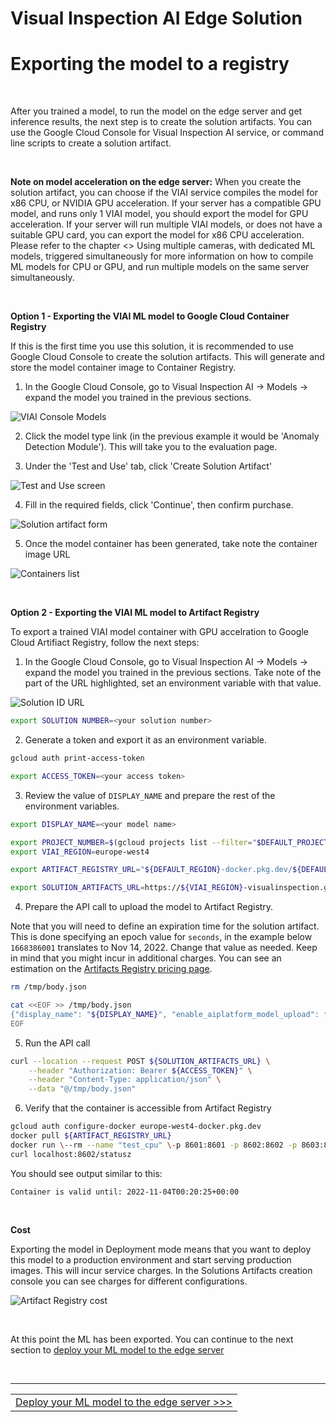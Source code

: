 # Visual Inspection AI Edge Solution

# Exporting the model to a registry

<br>

After you trained a model, to run the model on the edge server and get inference results, the next step is to create the solution artifacts. You can use the Google Cloud Console for Visual Inspection AI service, or command line scripts to create a solution artifact.

<br>

__Note on model acceleration on the edge server:__ When you create the solution artifact, you can choose if the VIAI service compiles the model for x86 CPU, or NVIDIA GPU acceleration. If your server has a compatible GPU model, and runs only 1 VIAI model, you should export the model for GPU acceleration. If your server will run multiple VIAI models, or does not have a suitable GPU card, you can export the model for x86 CPU acceleration. Please refer to the chapter <<INSERT LINK>> Using multiple cameras, with dedicated ML models, triggered simultaneously for more information on how to compile ML models for CPU or GPU, and run multiple models on the same server simultaneously.

<br>

__Option 1 - Exporting the VIAI ML model to Google Cloud Container Registry__

If this is the first time you use this solution, it is recommended to use Google Cloud Console to create the solution artifacts. This will generate and store the model container image to Container Registry.

1. In the Google Cloud Console, go to Visual Inspection AI -> Models -> expand the model you trained in the previous sections.

![VIAI Console Models](./images/export_to_container_registry_step_1.png)

2. Click the model type link (in the previous example it would be 'Anomaly Detection Module'). This will take you to the evaluation page.

3. Under the 'Test and Use' tab, click 'Create Solution Artifact'

![Test and Use screen](./images/export_to_container_registry_step_2.png)

4. Fill in the required fields, click 'Continue', then confirm purchase.

![Solution artifact form](./images/export_to_container_registry_step_3.png)

5. Once the model container has been generated, take note the container image URL

![Containers list](./images/export_to_container_registry_step_4.png)

<br>

__Option 2 - Exporting the VIAI ML model to Artifact Registry__

To export a trained VIAI model container with GPU accelration to Google Cloud Artifiact Registry, follow the next steps:

1. In the Google Cloud Console, go to Visual Inspection AI -> Models -> expand the model you trained in the previous sections. 
Take note of the part of the URL highlighted, set an environment variable with that value.

![Solution ID URL](./images/export_to_artifact_registry_step_1.png)

```bash
export SOLUTION NUMBER=<your solution number>
```

2. Generate a token and export it as an environment variable.

```bash
gcloud auth print-access-token
```

```bash
export ACCESS_TOKEN=<your access token>
```

3. Review the value of `DISPLAY_NAME` and prepare the rest of the environment variables.

```bash
export DISPLAY_NAME=<your model name>

export PROJECT_NUMBER=$(gcloud projects list --filter="$DEFAULT_PROJECT" --format="value(PROJECT_NUMBER)")
export VIAI_REGION=europe-west4

export ARTIFACT_REGISTRY_URL="${DEFAULT_REGION}-docker.pkg.dev/${DEFAULT_PROJECT}/viai-models/${DISPLAY_NAME}:gpu-20221014003"

export SOLUTION_ARTIFACTS_URL=https://${VIAI_REGION}-visualinspection.googleapis.com/v1/projects/${PROJECT_NUMBER}/locations/${VIAI_REGION}/solutions/${SOLUTION_NUMBER}/solutionArtifacts
```

4. Prepare the API call to upload the model to Artifact Registry.

Note that you will need to define an expiration time for the solution artifact. This is done specifying an epoch value for `seconds`, in the example below `1668386001` translates to Nov 14, 2022. Change that value as needed. Keep in mind that you might incur in additional charges. You can see an estimation on the [Artifacts Registry pricing page](https://cloud.google.com/artifact-registry/pricing). 

```bash
rm /tmp/body.json

cat <<EOF >> /tmp/body.json
{"display_name": "${DISPLAY_NAME}", "enable_aiplatform_model_upload": false, "export_type": "GPU_CONTAINER", "container_export_location": {"output_uri": "${ARTIFACT_REGISTRY_URL}"}, "expire_time": {"seconds": 1668386001}, "camera_count": 1, "purpose": "deployment"}
EOF
```

5. Run the API call

```bash
curl --location --request POST ${SOLUTION_ARTIFACTS_URL} \
    --header "Authorization: Bearer ${ACCESS_TOKEN}" \
    --header "Content-Type: application/json" \
    --data "@/tmp/body.json"
```

6. Verify that the container is accessible from Artifact Registry

```bash
gcloud auth configure-docker europe-west4-docker.pkg.dev
docker pull ${ARTIFACT_REGISTRY_URL}
docker run \--rm --name "test_cpu" \-p 8601:8601 -p 8602:8602 -p 8603:8603 \-t ${IMAGE_TAG}
curl localhost:8602/statusz
```

You should see output similar to this:

```
Container is valid until: 2022-11-04T00:20:25+00:00
```

<br>

__Cost__

Exporting the model in Deployment mode means that you want to deploy this model to a production environment and start serving production images. This will incur service charges. In the Solutions Artifacts creation console you can see charges for different configurations.

![Artifact Registry cost](./images/artifact_registry_cost.png)


<br>

At this point the ML has been exported. You can continue to the next section to [deploy your ML model to the edge server](./modeltoedge.md)



<br>

___

<table width="100%">
<tr><td><a href="./modeltoedge.md">Deploy your ML model to the edge server >>></td></tr>
</table>




